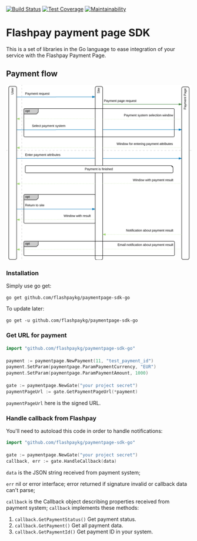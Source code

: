 [![Build Status](https://travis-ci.org/flashpaykg/paymentpage-sdk-go.svg?branch=master)](https://travis-ci.org/flashpaykg/paymentpage-sdk-go)
[![Test Coverage](https://api.codeclimate.com/v1/badges/d2273c0e2df6cf669a21/test_coverage)](https://codeclimate.com/github/flashpaykg/paymentpage-sdk-go/test_coverage)
[![Maintainability](https://api.codeclimate.com/v1/badges/d2273c0e2df6cf669a21/maintainability)](https://codeclimate.com/github/flashpaykg/paymentpage-sdk-go/maintainability)

# Flashpay payment page SDK

This is a set of libraries in the Go language to ease integration of your service
with the Flashpay Payment Page.

## Payment flow

![Payment flow](https://github.com/flashpaykg/paymentpage-sdk-go/blob/main/flow.png)

### Installation

Simply use go get:

`go get github.com/flashpaykg/paymentpage-sdk-go`

To update later:

`go get -u github.com/flashpaykg/paymentpage-sdk-go`

### Get URL for payment

```go
import "github.com/flashpaykg/paymentpage-sdk-go"

payment := paymentpage.NewPayment(11, "test_payment_id")
payment.SetParam(paymentpage.ParamPaymentCurrency, "EUR")
payment.SetParam(paymentpage.ParamPaymentAmount, 1000)

gate := paymentpage.NewGate("your project secret")
paymentPageUrl := gate.GetPaymentPageUrl(*payment)
``` 

`paymentPageUrl` here is the signed URL.

### Handle callback from Flashpay

You'll need to autoload this code in order to handle notifications:

```go
import "github.com/flashpaykg/paymentpage-sdk-go"

gate := paymentpage.NewGate("your project secret")
callback, err := gate.HandleCallback(data)
```

`data` is the JSON string received from payment system;

`err` nil or error interface; error returned if signature invalid or callback data can't parse;

`callback` is the Callback object describing properties received from payment system;
`callback` implements these methods: 
1. `callback.GetPaymentStatus()`
    Get payment status.
2. `callback.GetPayment()`
    Get all payment data.
3. `callback.GetPaymentId()`
    Get payment ID in your system.
